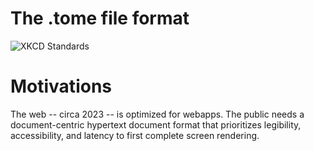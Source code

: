 # The .tome file format

![XKCD Standards](https://imgs.xkcd.com/comics/standards.png)

# Motivations

The web -- circa 2023 -- is optimized for webapps. The public
needs a document-centric hypertext document format that prioritizes
legibility, accessibility, and latency to first complete screen rendering.
